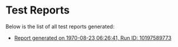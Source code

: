 # Test Reports

Below is the list of all test reports generated:

- [Report generated on 1970-08-23 06:26:41, Run ID: 10197589773](https://bibhutisingh93.github.io/bibhuti_test/reports/20240801113946-10197589773/index.html)
